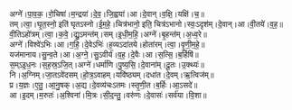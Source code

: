 

  
अग्ने॑।पा॒व॒क॒।रो॒चिषा॑।म॒न्द्रया॑।दे॒व॒।जि॒ह्वया॑।आ।दे॒वान्।व॒क्षि॒।यक्षि॑।च॒॥  
तम्।त्वा॒।घृ॒त॒स्नो॒ इति॑ घृतऽस्नो।ई॒म॒हे॒।चित्र॑भानो॒ इति॒ चित्र॑ऽभानो।स्वः॒ऽदृश॑म्।दे॒वान्।आ।वी॒तये॑।व॒ह॒॥  
वी॒तिऽहो॑त्रम्।त्वा॒।क॒वे॒।द्यु॒ऽमन्त॑म्।सम्।इ॒धी॒म॒हि॒।अग्ने॑।बृ॒हन्त॑म्।अ॒ध्व॒रे॥  
अग्ने॑।विश्वे॑ऽभिः।आ।ग॒हि॒।दे॒वेऽभिः॑।ह॒व्यऽदा॑तये।होता॑रम्।त्वा॒।वृ॒णी॒म॒हे॒॥  
यज॑मानाय।सु॒न्व॒ते।आ।अ॒ग्ने॒।सु॒ऽवीर्य॑।व॒ह॒।दे॒वैः।आ।स॒त्सि॒।ब॒र्हिषि॑॥  
स॒म्ऽइ॒ध॒नः।स॒ह॒स्र॒ऽजि॒त्।अग्ने॑।धर्मा॑णि।पु॒ष्य॒सि॒।दे॒वाना॑म्।दू॒तः।उ॒क्थ्यः॑॥  
नि।अ॒ग्निम्।जा॒तऽवे॑दसम्।हो॒त्र॒ऽवाहम्।यवि॑ष्ठ्यम्।दधा॑त।दे॒वम्।ऋ॒त्विज॑म्॥  
प्र।य॒ज्ञः।ए॒तु॒।आ॒नु॒षक्।अ॒द्य।दे॒वव्य॑चःऽतमः।स्तृ॒णी॒त।ब॒र्हिः।आ॒ऽसदे॑॥  
आ।इ॒दम्।म॒रुतः॑।अ॒श्विना॑।मि॒त्रः।सी॒द॒न्तु॒।वरु॑णः।दे॒वासः॑।सर्व॑या।वि॒शा॥  
